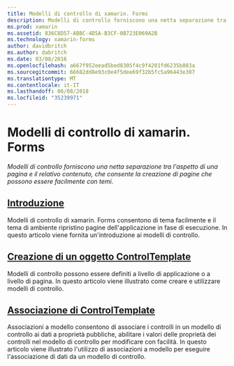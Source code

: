 ```yaml
---
title: Modelli di controllo di xamarin. Forms
description: Modelli di controllo forniscono una netta separazione tra l'aspetto di una pagina e il relativo contenuto, che consente la creazione di pagine che possono essere facilmente con temi.
ms.prod: xamarin
ms.assetid: 836C8D57-ABBC-4D5A-B3CF-0B723E069A2B
ms.technology: xamarin-forms
author: davidbritch
ms.author: dabritch
ms.date: 03/08/2016
ms.openlocfilehash: a667f952eead5bed8305f4c9f4201fd6235b883a
ms.sourcegitcommit: 66682dd8e93c0e4f5dee69f32b5fc5a96443e307
ms.translationtype: MT
ms.contentlocale: it-IT
ms.lasthandoff: 06/08/2018
ms.locfileid: "35239971"
---
```

# <a name="xamarinforms-control-templates"></a>Modelli di controllo di xamarin. Forms

_Modelli di controllo forniscono una netta separazione tra l'aspetto di una pagina e il relativo contenuto, che consente la creazione di pagine che possono essere facilmente con temi._

## <a name="introductionintroductionmd"></a>[Introduzione](introduction.md)

Modelli di controllo di xamarin. Forms consentono di tema facilmente e il tema di ambiente ripristino pagine dell'applicazione in fase di esecuzione. In questo articolo viene fornita un'introduzione ai modelli di controllo.

## <a name="creating-a-controltemplatecreatingmd"></a>[Creazione di un oggetto ControlTemplate](creating.md)

Modelli di controllo possono essere definiti a livello di applicazione o a livello di pagina. In questo articolo viene illustrato come creare e utilizzare modelli di controllo.

## <a name="binding-from-a-controltemplatetemplate-bindingmd"></a>[Associazione di ControlTemplate](template-binding.md)

Associazioni a modello consentono di associare i controlli in un modello di controllo ai dati a proprietà pubbliche, abilitare i valori delle proprietà dei controlli nel modello di controllo per modificare con facilità. In questo articolo viene illustrato l'utilizzo di associazioni a modello per eseguire l'associazione di dati da un modello di controllo.
